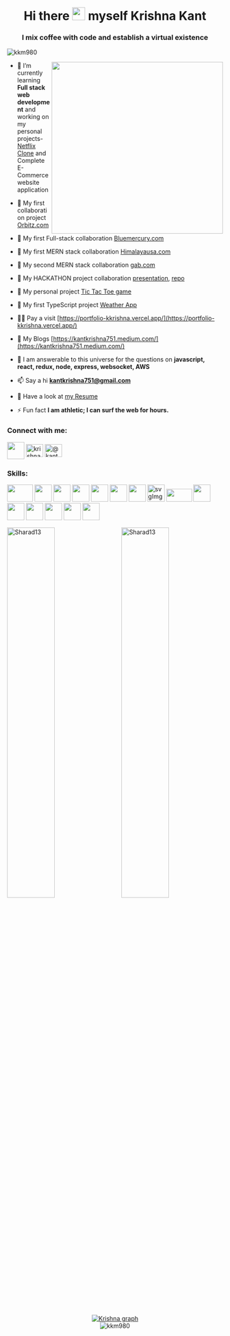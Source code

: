 <h1 align="center">Hi there <img height="30px" src="https://raw.githubusercontent.com/MartinHeinz/MartinHeinz/master/wave.gif"/> myself Krishna Kant</h1>
<h3 align="center">I mix coffee with code and establish a virtual existence</h3>

<p align="left"> <img src="https://komarev.com/ghpvc/?username=kkm980&label=Profile%20views&color=0e75b6&style=flat" alt="kkm980" /> </p>
<img alt="" src="https://miro.medium.com/max/1360/0*gqO3slLmGb4mUeje.gif" align="right" width="400px"/>

<!-- - I’m currently working on **Personal Projects** -->

- 🌱 I’m currently learning **Full stack web development** and working on my personal projects- [Netflix Clone](https://github.com/kkm980/netflix_clone) and Complete E-Commerce website application

- 👯 My first collaboration project [Orbitz.com](https://nrjrwt0.github.io/Orbitz-clone/)

- 👯 My first Full-stack collaboration [Bluemercury.com](https://drive.google.com/file/d/1qiPClPEqAAbUyTHNSMYQssOJvAdNQGsI/view)

- 🤝 My first MERN stack collaboration [Himalayausa.com](https://himalayasusa-clone-krishnakantmishra980-gmailcom.vercel.app/)

- 🤝 My second MERN stack collaboration [gab.com](https://gab-clone.netlify.app/)

- 🤝 My HACKATHON project collaboration [presentation](https://drive.google.com/file/d/1dCHoDKq28ffpE4BMLsdE4QKokkDrQtQh/view), [repo](https://github.com/kkm980/hackathon-CaptchaMart)

- 🌱 My personal project [Tic Tac Toe game](https://game-kkrishna.vercel.app/)

- 🌱 My first TypeScript project [Weather App](https://weather-app-kkrishna.vercel.app/)

- 👨‍💻 Pay a visit [https://portfolio-kkrishna.vercel.app/](https://portfolio-kkrishna.vercel.app/)

- 📝 My Blogs [https://kantkrishna751.medium.com/](https://kantkrishna751.medium.com/)

- 💬 I am answerable to this universe for the questions on **javascript, react, redux, node, express, websocket, AWS**

- 📫 Say a hi **kantkrishna751@gmail.com**

- 📄 Have a look at [my Resume]([https://drive.google.com/file/d/18rJPO5pCqNGAUtDqjbRFlN23_2YfCJYB/view?usp=sharing])

- ⚡ Fun fact **I am athletic; I can surf the web for hours.**

<!-- ### Blogs posts -->
<!-- BLOG-POST-LIST:START -->
<!-- BLOG-POST-LIST:END -->

<h3 align="left">Connect with me:</h3>
<p align="left">
  <a href="mailto:kantkrishna751@gmail.com?subject=Let us connect for future projects" target="_blank"><img align="center" width="40" height="40" src="https://img.icons8.com/color/48/000000/apple-mail.png"/></a>
<a href="https://linkedin.com/in/krishna980" target="_blank"><img align="center" src="https://raw.githubusercontent.com/rahuldkjain/github-profile-readme-generator/master/src/images/icons/Social/linked-in-alt.svg" alt="krishna980" height="30" width="40" /></a>
<a href="https://medium.com/@kantkrishna751" target="_blank"><img align="center" src="https://raw.githubusercontent.com/rahuldkjain/github-profile-readme-generator/master/src/images/icons/Social/medium.svg" alt="@kantkrishna751" height="30" width="40" /></a>
</p>

<h3 align="left">Skills:</h3>
<p align="left">
  <img height="40px" width="60px" src="https://3ulsmb4eg8vz37c0vz2si64j-wpengine.netdna-ssl.com/wp-content/uploads/2019/05/react-native-UX-design.gif" alt=""/> 
  <img height="40px" width="40px" src="https://img.icons8.com/color/50/000000/redux.png"/>
  <img height="40px" width="40px" src="https://img.icons8.com/color/48/000000/javascript--v2.png"/>
  <img height="40px" width="40px" src="https://img.icons8.com/color/48/000000/bootstrap.png"/>
  <img height="40px" width="40px" src="https://img.icons8.com/color/48/000000/css3.png"/>
  <img height="40px" width="40px" src="https://img.icons8.com/nolan/64/html-5.png"/>
  <img height="40px" width="40px" src="https://img.icons8.com/color/48/000000/typescript.png"/>
  <img alt="svgImg" width="40px" height="40px" src="https://yt3.ggpht.com/ytc/AKedOLQP0vNXjkoKrCAYvWyOm9vEhDuBNytjbpEYi1ugD7w=s900-c-k-c0x00ffffff-no-rj"/>
  <img  width="60px" height="30px" src="https://encrypted-tbn0.gstatic.com/images?q=tbn:ANd9GcSo7ggOCcZM5Ny9ANmlSZIAllsn8disPTZ6mQ&usqp=CAU"/>
  <img height="40px" width="40px" src="https://img.icons8.com/color/48/000000/mongodb.png"/>
  <img height="40px" width="40px" src="https://pluralsight2.imgix.net/paths/images/nodejs-45adbe594d.png"/>
  <img height="40px" width="40px" src="https://cdn.jsdelivr.net/gh/devicons/devicon/icons/express/express-original.svg"/>
  <img height="40px" width="40px" src="https://cdn-icons-png.flaticon.com/512/4901/4901640.png"/>
  <img height="40px" width="40px" src="https://img.icons8.com/color/48/000000/npm.png"/>
  <img height="40px" width="40px" src="https://img.icons8.com/color/48/000000/git.png"/>
</p>

<!-- <p><img align="left" src="https://github-readme-stats.vercel.app/api/top-langs?username=kkm980&show_icons=true&locale=en&layout=compact" alt="kkm980" /></p>

<p>&nbsp;<img align="center" src="https://github-readme-stats.vercel.app/api?username=kkm980&show_icons=true&locale=en" alt="kkm980" /></p>

<p><img align="left" src="https://github-readme-streak-stats.herokuapp.com/?user=kkm980&" alt="kkm980" /></p> -->


<div align="left">
  <p>
    <img align="left" src="https://github-readme-stats.vercel.app/api?username=kkm980&theme=synthwave" alt="Sharad13" width="47%" />
    <img align="right" src="https://github-readme-streak-stats.herokuapp.com/?user=kkm980&theme=synthwave" alt="Sharad13" width="47%" />
  </p>
</div>
<div align="center">
<a href="https://github.com/kkm980/github-readme-activity-graph"><img alt="Krishna graph" src="https://activity-graph.herokuapp.com/graph?username=kkm980&bg_color=1F222E&color=F8D866&line=F85D7F&point=FFFFFF&hide_border=true" /></a>
</div>
<div align="center">
   <img align="center"src="https://github-readme-stats.vercel.app/api/top-langs?username=kkm980&theme=synthwave" alt="kkm980" />
</div>

